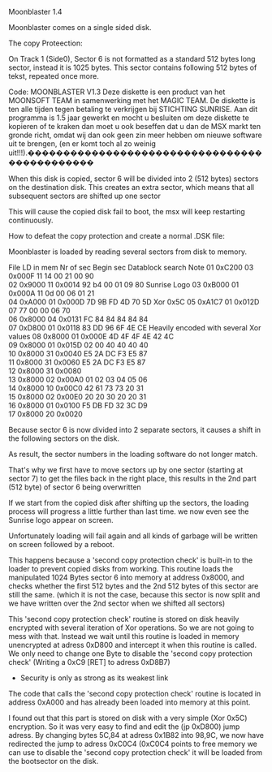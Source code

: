 Moonblaster 1.4

Moonblaster comes on a single sided disk.

The copy Proteection:

On Track 1 (Side0), Sector 6 is not formatted as a standard 512 bytes long sector, instead it is 1025 bytes.
This sector contains following 512 bytes of tekst, repeated once more.

Code:
MOONBLASTER V1.3   Deze diskette is een product van het MOONSOFT TEAM in samenwerking met het MAGIC TEAM. De diskette is ten alle tijden tegen betaling te verkrijgen bij STICHTING SUNRISE. Aan dit programma is 1.5 jaar gewerkt en mocht u besluiten om deze diskette te kopieren of te kraken dan moet u ook beseffen dat u dan de MSX markt ten gronde richt, omdat wij dan ook geen zin meer hebben om nieuwe software uit te brengen, (en er komt toch al zo weinig uit!!!).��������������������������������������������� 


When this disk is copied, sector 6 will be divided into 2 (512 bytes) sectors on the destination disk.
This creates an extra sector, which means that all subsequent sectors are shifted up one sector

This will cause the copied disk fail to boot, the msx will keep restarting continuously.




How to defeat the copy protection and create a normal .DSK file:

Moonblaster is loaded by reading several sectors from disk to memory.


File	LD in mem	Nr of sec	Begin sec	Datablock search	Note
01		0xC200		03			0x000F		11 14 00 21 00 90	
02		0x9000		11			0x0014		92 b4 00 01 09 80		Sunrise Logo
03		0xB000		01			0x000A		11 0d 00 06 01 21	
04		0xA000		01			0x000D		7D 9B FD 4D 70 5D		Xor 0x5C
05		0xA1C7		01			0x012D		07 77 00 00 06 70	
06		0x8000		04			0x0131		FC 84 84 84 84 84	
07		0xD800		01			0x0118		83 DD 96 6F 4E CE		Heavily encoded with several Xor values
08		0x8000		01			0x000E		4D 4F 4F 4E 42 4C	
09		0x8000		01			0x015D		02 00 40 40 40 40	
10		0x8000		31			0x0040		E5 2A DC F3 E5 87	
11		0x8000		31			0x0060		E5 2A DC F3 E5 87	
12		0x8000		31			0x0080		
13		0x8000		02			0x00A0		01 02 03 04 05 06	
14		0x8000		10			0x00C0		42 61 73 73 20 31	
15		0x8000		02			0x00E0		20 20 30 20 20 31	
16		0x8000		01			0x0100		F5 DB FD 32 3C D9	
17		0x8000		20			0x0020		


Because sector 6 is now divided into 2 separate sectors,
it causes a shift in the following sectors on the disk.

As result, the sector numbers in the loading software do not longer match.

That's why we first have to move sectors up by one sector (starting at sector 7) to get the files back in the right place,
this results in the 2nd part (512 byte) of sector 6 being overwritten


If we start from the copied disk after shifting up the sectors, 
the loading process will progress a little further than last time.
we now even see the Sunrise logo appear on screen.


Unfortunately loading will fail again and all kinds of garbage will be written on screen followed by a reboot.

This happens because a 'second copy protection check' is built-in to the loader to prevent copied disks from working.
This routine loads the manipulated 1024 Bytes sector 6 into memory at address 0x8000, and checks whether 
the first 512 bytes and the 2nd 512 bytes of this sector are still the same. 
(which it is not the case, because this sector is now split and we have written over the 2nd sector when we shifted all sectors)

This 'second copy protection check' routine is stored on disk heavily encrypted with several iteration
of Xor operations. So we are not going to mess with that.
Instead we wait until this routine is loaded in memory unencrypted at adress 0xD800 
and intercept it when this routine is called.
We only need to change one Byte to disable the 'second copy protection check' (Writing a 0xC9 [RET] to adress 0xD8B7)


- Security is only as strong as its weakest link

The code that calls the 'second copy protection check' routine is located in address 0xA000 
and has already been loaded into memory at this point.

I found out that this part is stored on disk with a very simple (Xor 0x5C) encryption.
So it was very easy to find and edit the (jp 0xD800) jump adress.
By changing bytes 5C,84 at adress 0x1B82 into 98,9C, we now have redirected the jump to adress 0xC0C4
(0xC0C4 points to free memory we can use to disable the 'second copy protection check'
it will be loaded from the bootsector on the disk. 

















